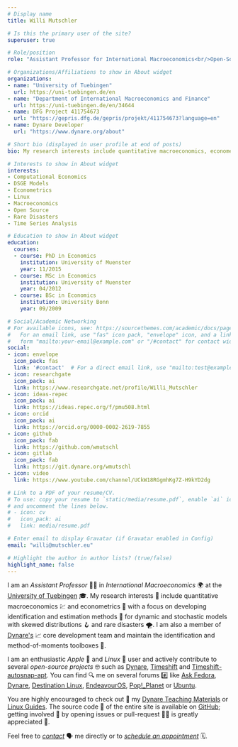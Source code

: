 ```yaml
---
# Display name
title: Willi Mutschler

# Is this the primary user of the site?
superuser: true

# Role/position
role: "Assistant Professor for International Macroeconomics<br/>Open-Source Enthusiast"

# Organizations/Affiliations to show in About widget
organizations:
- name: "University of Tuebingen"
  url: https://uni-tuebingen.de/en
- name: "Department of International Macroeconomics and Finance"
  url: https://uni-tuebingen.de/en/34644
- name: DFG Project 411754673
  url: "https://gepris.dfg.de/gepris/projekt/411754673?language=en"
- name: Dynare Developer
  url: "https://www.dynare.org/about"

# Short bio (displayed in user profile at end of posts)
bio: My research interests include quantitative macroeconomics, econometrics and time series analysis.

# Interests to show in About widget
interests:
- Computational Economics
- DSGE Models
- Econometrics
- Linux
- Macroeconomics
- Open Source
- Rare Disasters
- Time Series Analysis

# Education to show in About widget
education:
  courses:
  - course: PhD in Economics
    institution: University of Muenster
    year: 11/2015
  - course: MSc in Economics
    institution: University of Muenster
    year: 04/2012
  - course: BSc in Economics
    institution: University Bonn
    year: 09/2009

# Social/Academic Networking
# For available icons, see: https://sourcethemes.com/academic/docs/page-builder/#icons
#   For an email link, use "fas" icon pack, "envelope" icon, and a link in the
#   form "mailto:your-email@example.com" or "/#contact" for contact widget.
social:
- icon: envelope
  icon_pack: fas
  link: '#contact'  # For a direct email link, use "mailto:test@example.org".
- icon: researchgate
  icon_pack: ai
  link: https://www.researchgate.net/profile/Willi_Mutschler
- icon: ideas-repec
  icon_pack: ai
  link: https://ideas.repec.org/f/pmu508.html
- icon: orcid
  icon_pack: ai
  link: https://orcid.org/0000-0002-2619-7855
- icon: github
  icon_pack: fab
  link: https://github.com/wmutschl
- icon: gitlab
  icon_pack: fab
  link: https://git.dynare.org/wmutschl
- icon: video
  link: https://www.youtube.com/channel/UCkW18RGgmhKg7Z-H9kYD2dg

# Link to a PDF of your resume/CV.
# To use: copy your resume to `static/media/resume.pdf`, enable `ai` icons in `params.toml`, 
# and uncomment the lines below.
# - icon: cv
#   icon_pack: ai
#   link: media/resume.pdf

# Enter email to display Gravatar (if Gravatar enabled in Config)
email: "willi@mutschler.eu"

# Highlight the author in author lists? (true/false)
highlight_name: false
---
```

I am an *Assistant Professor* 🧑‍🏫 in *International Macroeconomics* 🌍 at the [University of Tuebingen](https://uni-tuebingen.de/en/19615) 🎓. My research interests 🔬 include quantitative macroeconomics 💹 and econometrics 🧮 with a focus on developing identification and estimation methods 🔮 for dynamic and stochastic models with skewed distributions 🪝 and rare disasters 🌪️. I am also a member of [Dynare's](https://www.dynare.org/about/#team) 📈 core development team and maintain the identification and method-of-moments toolboxes 🧰.

I am an enthusiastic *Apple* 🍏 and *Linux* 🐧 user and actively contribute to several *open-source projects* 🤓 such as [Dynare](https://dynare.org), [Timeshift](https://github.com/wmutschl/timeshift) and [Timeshift-autosnap-apt](https://github.com/wmutschl/timeshift-autosnap-apt). You can find 🔍 me on several forums #️⃣ like [Ask Fedora](https://ask.fedoraproject.org/u/wmutschl), [Dynare](https://forum.dynare.org/u/wmutschl), [Destination Linux](https://discourse.destinationlinux.network/u/wmutschl/), [EndeavourOS](https://forum.endeavouros.com/u/wmutschl), [Pop!_Planet](https://pop-planet.info/forums/members/wmutschl.104) or [Ubuntu](https://discourse.ubuntu.com/u/wmutschl).

You are highly encouraged to check out 👀 my [Dynare Teaching Materials](dynare) or [Linux Guides](linux). The source code 📜 of the entire site is available on [GitHub](https://github.com/wmutschl/website-academic); getting involved 👋 by opening issues or pull-request 🧑‍💻 is greatly appreciated 🙏. 

Feel free to *[contact](#contact)* 🗣️ me directly or to *[schedule an appointment](https://schedule.mutschler.eu)* 🗓️.